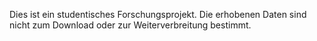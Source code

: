 Dies ist ein studentisches Forschungsprojekt. Die erhobenen Daten sind nicht zum Download oder zur Weiterverbreitung bestimmt. 
